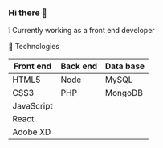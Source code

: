 ### Hi there 👋

❕ Currently working as a front end developer

💾 Technologies


Front end     | Back end      | Data base
------------- | ------------- | -------------
HTML5        | Node          | MySQL
CSS3          | PHP   | MongoDB
JavaScript    |   | 
React        |   |
Adobe XD |   |
